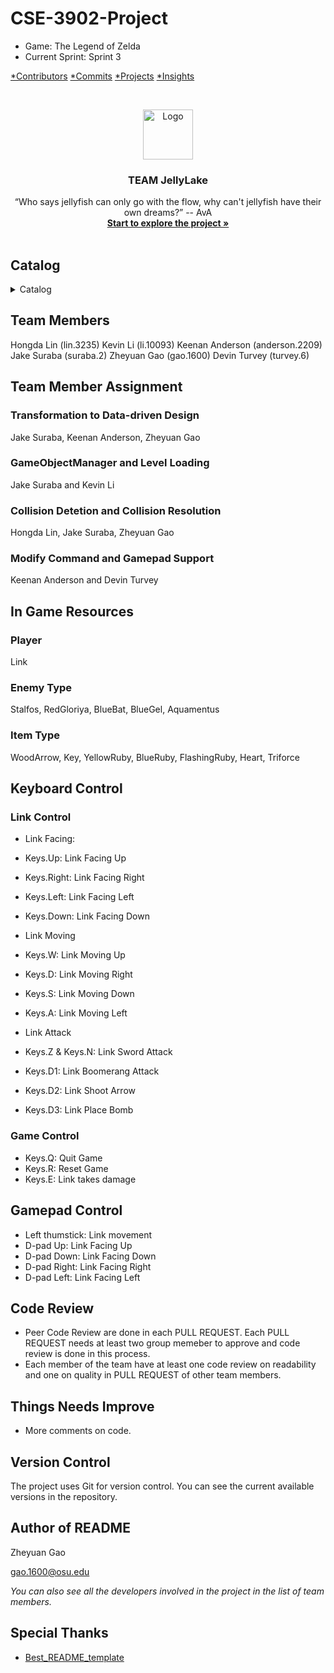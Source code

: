 # CSE-3902-Project

* Game: The Legend of Zelda
* Current Sprint: Sprint 3
<!-- PROJECT SHIELDS -->

[*Contributors][contributors-url]
[*Commits][commits-url]
[*Projects][projects-url]
[*Insights][insights-url]


<!-- PROJECT LOGO -->
<br />

<p align="center">
  <a href="https://github.com/ThasianX/CSE-3902-Project/tree/main/Project1/TeamImage">
    <img src="Ava Dark.png" alt="Logo" width="80" height="80">
  </a>

  <h3 align="center">TEAM JellyLake</h3>
  <p align="center">
    “Who says jellyfish can only go with the flow, why can't jellyfish have their own dreams?” -- AvA
    <br />
    <a href="https://github.com/ThasianX/CSE-3902-Project/tree/main/Project1"><strong>Start to explore the project »</strong></a>
    <br />
    <br />
  </p>

</p>


 
## Catalog

<details>
  <summary>Catalog</summary>
  <ol>
    <li>
      <a href="#Team-Members">Team Members</a>
      <ul>
        <li><a href="#built-with">Built With</a></li>
      </ul>
    </li>
    <li>
      <a href="#Team-Member-Assignment">Team Member Assignment</a>
      <ul>
        <li><a href="#Transformation-to-Data-driven-Design">Transformation to Data-driven Design</a></li>
        <li><a href="#GameObjectManager-and-Level-Loading">GameObjectManager and Level Loading</a></li>
        <li><a href="#Collision-Detetion-and-Collision-Resolution">Collision Detetion and Collision Resolution</a></li>
        <li><a href="#Modify-Command-and-Gamepad-Support">Modify Command and Gamepad Support</a></li>
      </ul>
    </li>
    <li>
      <a href="#In-Game-Resources">In Game Resources</a>
      <ul>
        <li><a href="#Player">Player</a></li>
        <li><a href="#Enemy-Type">Enemy Type</a></li>
        <li><a href="#Item-Type">Item Type</a></li>
      </ul>
    </li>
    <li>
      <a href="#Keyboard-Control">Keyboard Control</a>
      <ul>
        <li><a href="#Link-Control">Link Control</a></li>
        <li><a href="#Game-Control">Game Control</a></li>
      </ul>
    </li>
    <li><a href="#Gamepad-Control">Gamepad Control</a></li>
    <li><a href="#Code-Review">Code Review</a></li>
    <li><a href="#Things-Needs-Improve">Things Needs Improve</a></li>
    <li><a href="#Version-Control">Version Control</a></li>
    <li><a href="#Author-of-README">Author of README</a></li>
    <li><a href="#Special-Thanks">Special Thanks</a></li>
  </ol>
</details>  


## Team Members

Hongda Lin (lin.3235)
Kevin Li (li.10093)
Keenan Anderson (anderson.2209)
Jake Suraba (suraba.2)
Zheyuan Gao (gao.1600)
Devin Turvey (turvey.6)


## Team Member Assignment

### Transformation to Data-driven Design
Jake Suraba, Keenan Anderson, Zheyuan Gao

### GameObjectManager and Level Loading
Jake Suraba and Kevin Li

### Collision Detetion and Collision Resolution
Hongda Lin, Jake Suraba, Zheyuan Gao

### Modify Command and Gamepad Support
Keenan Anderson and Devin Turvey


## In Game Resources 

### Player
Link

### Enemy Type
Stalfos, RedGloriya, BlueBat, BlueGel, Aquamentus

### Item Type
WoodArrow, Key, YellowRuby, BlueRuby, FlashingRuby, Heart, Triforce


## Keyboard Control

### Link Control
* Link Facing:
* Keys.Up: Link Facing Up
* Keys.Right: Link Facing Right
* Keys.Left: Link Facing Left
* Keys.Down: Link Facing Down

* Link Moving
* Keys.W: Link Moving Up
* Keys.D: Link Moving Right
* Keys.S: Link Moving Down
* Keys.A: Link Moving Left

* Link Attack
* Keys.Z & Keys.N: Link Sword Attack
* Keys.D1: Link Boomerang Attack
* Keys.D2: Link Shoot Arrow
* Keys.D3: Link Place Bomb

### Game Control
* Keys.Q: Quit Game
* Keys.R: Reset Game
* Keys.E: Link takes damage 


## Gamepad Control
* Left thumstick: Link movement
* D-pad Up: Link Facing Up
* D-pad Down: Link Facing Down
* D-pad Right: Link Facing Right
* D-pad Left: Link Facing Left


## Code Review

* Peer Code Review are done in each PULL REQUEST. Each PULL REQUEST needs at least two group memeber to approve and code review is done in this process.
* Each member of the team have at least one code review on readability and one on quality in PULL REQUEST of other team members. 


## Things Needs Improve
* More comments on code.



## Version Control

The project uses Git for version control. You can see the current available versions in the repository.


## Author of README

Zheyuan Gao

gao.1600@osu.edu

 *You can also see all the developers involved in the project in the list of team members.*


## Special Thanks


- [Best_README_template](https://github.com/shaojintian/Best_README_template)


<!-- links -->
[your-project-path]:ThasianX/CSE-3902-Project
[contributors-url]: https://github.com/ThasianX/CSE-3902-Project/graphs/contributors
[commits-url]: https://github.com/ThasianX/CSE-3902-Project/commits
[projects-url]: https://github.com/ThasianX/CSE-3902-Project/projects
[insights-url]: https://github.com/ThasianX/CSE-3902-Project/pulse





